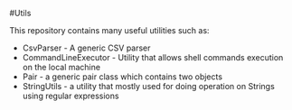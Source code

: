 #Utils

This repository contains many useful utilities such as:

* CsvParser - A generic CSV parser
* CommandLineExecutor - Utility that allows shell commands execution on the local machine
* Pair - a generic pair class which contains two objects
* StringUtils - a utility that mostly used for doing operation on Strings using regular expressions